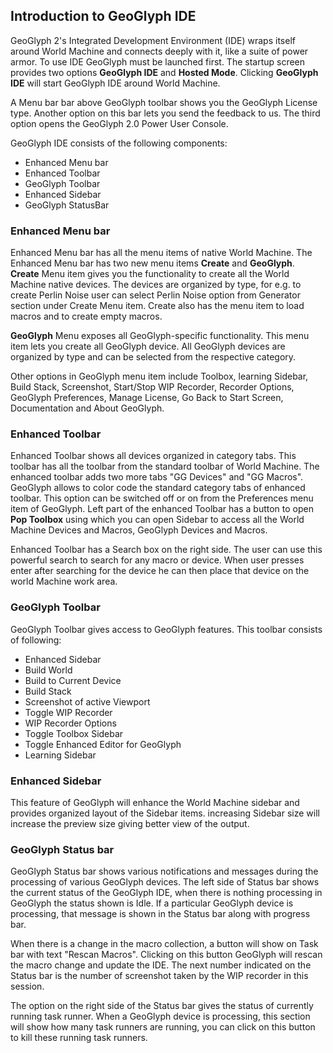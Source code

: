 ## Introduction to GeoGlyph IDE
 GeoGlyph 2's Integrated Development Environment (IDE) wraps itself around World Machine and connects deeply with it, like a suite of power armor. To use IDE GeoGlyph must be launched first. The startup screen provides two options **GeoGlyph IDE** and **Hosted Mode**. Clicking **GeoGlyph IDE** will start GeoGlyph IDE around World Machine.

A Menu bar bar above GeoGlyph toolbar shows you the GeoGlyph License type. Another option on this bar lets you send the feedback to us. The third option opens the GeoGlyph 2.0 Power User Console.

GeoGlyph IDE consists of the following components:
- Enhanced Menu bar
- Enhanced Toolbar
- GeoGlyph Toolbar
- Enhanced Sidebar
- GeoGlyph StatusBar

### Enhanced Menu bar
Enhanced Menu bar has all the menu items of native World Machine. The Enhanced Menu bar has two new menu items **Create** and **GeoGlyph**. **Create** Menu item gives you the functionality to create all the World Machine native devices. The devices are organized by type, for e.g. to create Perlin Noise user can select Perlin Noise option from Generator section under Create Menu item. Create also has the menu item to load macros and to create empty macros.

**GeoGlyph** Menu exposes all GeoGlyph-specific functionality. This menu  item lets you create all GeoGlyph device. All GeoGlyph devices are organized by type and can be selected from the respective category.

Other options in GeoGlyph menu item include Toolbox, learning Sidebar, Build Stack, Screenshot, Start/Stop WIP Recorder, Recorder Options, GeoGlyph Preferences, Manage License, Go Back to Start Screen, Documentation and About GeoGlyph.

### Enhanced Toolbar
Enhanced Toolbar shows all devices organized in category tabs. This toolbar has all the toolbar from the standard toolbar of World Machine. The enhanced toolbar adds two more tabs "GG Devices" and "GG Macros". GeoGlyph allows to color code the standard category tabs of enhanced toolbar. This option can be switched off or on from the Preferences menu item of GeoGlyph. Left part of the enhanced Toolbar has a button to open **Pop Toolbox** using which you can open Sidebar to access all the World Machine Devices and Macros, GeoGlyph Devices and Macros.

Enhanced Toolbar has a Search box on the right side. The user can use this powerful search to search for any macro or device. When user presses enter after searching for the device he can then place that device on the world Machine work area.

### GeoGlyph Toolbar
GeoGlyph Toolbar gives access to GeoGlyph features. This toolbar consists of following:
- Enhanced Sidebar
- Build World
- Build to Current Device
- Build Stack
- Screenshot of active Viewport
- Toggle WIP Recorder
- WIP Recorder Options
- Toggle Toolbox Sidebar
- Toggle Enhanced Editor for GeoGlyph
- Learning Sidebar

### Enhanced Sidebar
This feature of GeoGlyph will enhance the World Machine sidebar and provides organized layout of the Sidebar items. increasing Sidebar size will increase the preview size giving better view of the output.

### GeoGlyph Status bar

GeoGlyph Status bar shows various notifications and messages during the processing of various GeoGlyph devices. The left side of Status bar shows the current status of the GeoGlyph IDE, when there is nothing processing in GeoGlyph the status shown is Idle. If a particular GeoGlyph device is processing, that message is shown in the Status bar along with progress bar.

When there is a change in the macro collection, a button will show on Task bar with text "Rescan Macros". Clicking on this button GeoGlyph will rescan the macro change and update the IDE. The next number indicated on the Status bar is the number of screenshot taken by the WIP recorder in this session.

The option on the right side of the Status bar gives the status of currently running task runner. When a GeoGlyph device is processing, this section will show how many task runners are running, you can click on this button to kill these running task runners.







